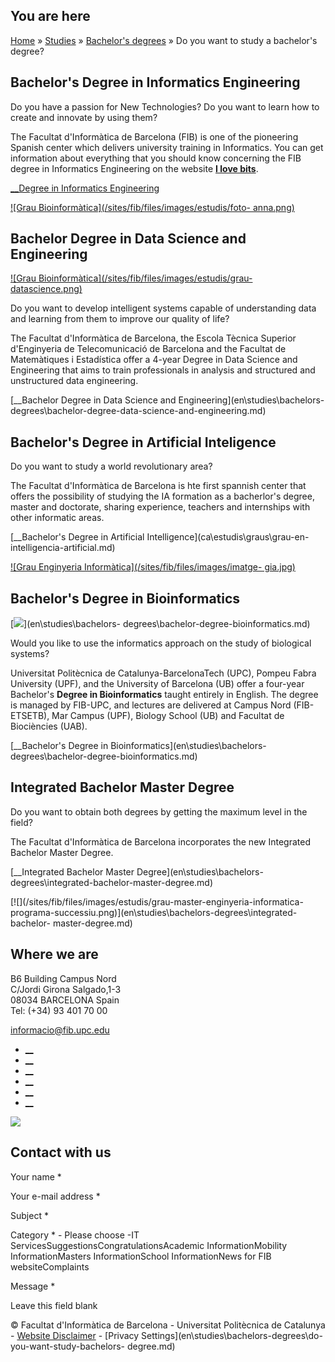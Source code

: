 ## You are here

[Home](en.md) » [Studies](en\\studies.md) » [Bachelor's
degrees](en\\studies\\bachelors-degrees.md) » Do you want to study a
bachelor's degree?

## Bachelor's Degree in Informatics Engineering

Do you have a passion for New Technologies? Do you want to learn how to create
and innovate by using them?

The Facultat d'Informàtica de Barcelona (FIB) is one of the pioneering Spanish
center which delivers university training in Informatics. You can get
information about everything that you should know concerning the FIB degree in
Informatics Engineering on the website **[I love bits](en\\ilovebits.md)**.  
  

[__Degree in Informatics Engineering](es\\ilovebits.md)

[ ![Grau Bioinformàtica](/sites/fib/files/images/estudis/foto-
anna.png)](ilovebits-en.md)

  

## Bachelor Degree in Data Science and Engineering

[ ![Grau Bioinformàtica](/sites/fib/files/images/estudis/grau-
datascience.png)](index.md)

Do you want to develop intelligent systems capable of understanding data and
learning from them to improve our quality of life?

The Facultat d'Informàtica de Barcelona, the Escola Tècnica Superior
d'Enginyeria de Telecomunicació de Barcelona and the Facultat de Matemàtiques
i Estadística offer a 4-year Degree in Data Science and Engineering that aims
to train professionals in analysis and structured and unstructured data
engineering.

[__Bachelor Degree in Data Science and Engineering](en\\studies\\bachelors-
degrees\\bachelor-degree-data-science-and-engineering.md)

  

## Bachelor's Degree in Artificial Inteligence

Do you want to study a world revolutionary area?

The Facultat d'Informàtica de Barcelona is hte first spannish center that
offers the possibility of studying the IA formation as a bacherlor's degree,
master and doctorate, sharing experience, teachers and internships with other
informatic areas.

[__Bachelor's Degree in Artificial Intelligence](ca\\estudis\\graus\\grau-en-
intelligencia-artificial.md)

[ ![Grau Enginyeria Informàtica](/sites/fib/files/images/imatge-
gia.jpg)](es\\estudios\\grados\\grado-en-inteligencia-artificial.md)

## Bachelor's Degree in Bioinformatics

[![](/sites/fib/files/images/estudis/bioinformaticamidaweb.png)](en\\studies\\bachelors-
degrees\\bachelor-degree-bioinformatics.md)

Would you like to use the informatics approach on the study of biological
systems?

Universitat Politècnica de Catalunya-BarcelonaTech (UPC), Pompeu Fabra
University (UPF), and the University of Barcelona (UB) offer a four-year
Bachelor's **Degree in Bioinformatics** taught entirely in English. The degree
is managed by FIB-UPC, and lectures are delivered at Campus Nord (FIB-ETSETB),
Mar Campus (UPF), Biology School (UB) and Facultat de Biociències (UAB).

[__Bachelor's Degree in Bioinformatics](en\\studies\\bachelors-
degrees\\bachelor-degree-bioinformatics.md)

##

## Integrated Bachelor Master Degree

Do you want to obtain both degrees by getting the maximum level in the field?

The Facultat d'Informàtica de Barcelona incorporates the new Integrated
Bachelor Master Degree.

[__Integrated Bachelor Master Degree](en\\studies\\bachelors-
degrees\\integrated-bachelor-master-degree.md)

[![](/sites/fib/files/images/estudis/grau-master-enginyeria-informatica-
programa-successiu.png)](en\\studies\\bachelors-degrees\\integrated-bachelor-
master-degree.md)

## Where we are

B6 Building Campus Nord  
C/Jordi Girona Salgado,1-3  
08034 BARCELONA Spain  
Tel: (+34) 93 401 70 00

[informacio@fib.upc.edu](informacio@fib.upc.edu.md)

  * [__](en\\noticies\\rss.rss.md)
  * [__](fib.upc.md)
  * [__](fib_upc.md)
  * [__](photos\\fib-upc\\albums.md)
  * [__](user\\mediafib.md)
  * [__](fib.upc.md)

[![](/sites/fib/files/images/banner-suport-fib.jpg)](index.md)

## Contact with us

Your name *

Your e-mail address *

Subject *

Category * \- Please choose -IT ServicesSuggestionsCongratulationsAcademic
InformationMobility InformationMasters InformationSchool InformationNews for
FIB websiteComplaints

Message *

Leave this field blank

© Facultat d'Informàtica de Barcelona - Universitat Politècnica de Catalunya -
[Website Disclaimer](en\\website-disclaimer.md) \- [Privacy
Settings](en\\studies\\bachelors-degrees\\do-you-want-study-bachelors-
degree.md)

